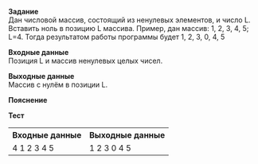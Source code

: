 **Задание**  
Дан числовой массив, состоящий из ненулевых элементов, и число L. Вставить ноль в позицию L массива. Пример, дан массив: 1, 2, 3, 4, 5; L=4. Тогда результатом работы программы будет 1, 2, 3, 0, 4, 5  

**Входные данные**  
Позиция L и массив ненулевых целых чисел.  

**Выходные данные**  
Массив с нулём в позиции L.  

**Пояснение**  

**Тест**  
<table>
  <tr>
    <th>Входные данные</th>
    <th>Выходные данные</th>
  </tr>
  <tr>
    <td>4 1 2 3 4 5</td>
    <td>1 2 3 0 4 5</td>
  </tr>
</table>
